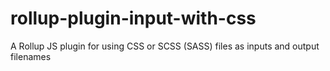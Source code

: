 # rollup-plugin-input-with-css
A Rollup JS plugin for using CSS or SCSS (SASS) files as inputs and output filenames
